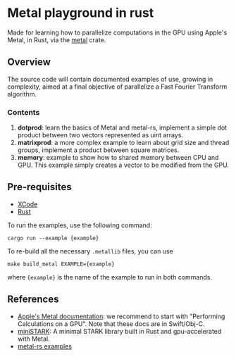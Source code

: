 # Metal playground in rust
Made for learning how to parallelize computations in the GPU using Apple's Metal, in Rust, via the [metal](https://crates.io/crates/metal) crate.

## Overview
The source code will contain documented examples of use, growing in complexity, aimed at a final objective of parallelize a Fast Fourier Transform algorithm.

### Contents
1. **dotprod**: learn the basics of Metal and metal-rs, implement a simple dot product between two vectors represented as uint arrays.
2. **matrixprod**: a more complex example to learn about grid size and thread groups, implement a product between square matrices.
3. **memory**: example to show how to shared memory between CPU and GPU. This example simply creates a vector to be modified from the GPU.

## Pre-requisites

- [XCode](https://www.freecodecamp.org/news/how-to-download-and-install-xcode/)
- [Rust](https://www.rust-lang.org/es/tools/install)

To run the examples, use the following command: 

`cargo run --example {example}`

To re-build all the necessary `.metallib` files, you can use 

`make build_metal EXAMPLE={example}`

where `{example}` is the name of the example to run in both commands.

## References
- [Apple's Metal documentation](https://developer.apple.com/documentation/metal): we recommend to start with "Performing Calculations on a GPU". Note that these docs are in Swift/Obj-C.
- [miniSTARK](https://github.com/andrewmilson/ministark): A minimal STARK library built in Rust and gpu-accelerated with Metal.
- [metal-rs examples](https://github.com/gfx-rs/metal-rs)
